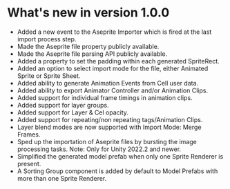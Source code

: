 # What's new in version 1.0.0

- Added a new event to the Aseprite Importer which is fired at the last import process step.
- Made the Aseprite file property publicly available.
- Made the Aseprite file parsing API publicly available.
- Added a property to set the padding within each generated SpriteRect.
- Added an option to select import mode for the file, either Animated Sprite or Sprite Sheet.
- Added ability to generate Animation Events from Cell user data.
- Added ability to export Animator Controller and/or Animation Clips.
- Added support for individual frame timings in animation clips.
- Added support for layer groups.
- Added support for Layer & Cel opacity.
- Added support for repeating/non repeating tags/Animation Clips.
- Layer blend modes are now supported with Import Mode: Merge Frames.
- Sped up the importation of Aseprite files by bursting the image processing tasks. Note: Only for Unity 2022.2 and newer.
- Simplified the generated model prefab when only one Sprite Renderer is present.
- A Sorting Group component is added by default to Model Prefabs with more than one Sprite Renderer.